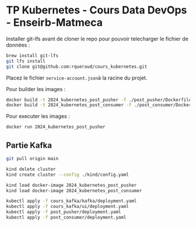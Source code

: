 # TP Kubernetes - Cours Data DevOps - Enseirb-Matmeca

Installer git-lfs avant de cloner le repo pour pouvoir telecharger le fichier de données :

```bash
brew install git-lfs
git lfs install
git clone git@github.com:rqueraud/cours_kubernetes.git
```

Placez le fichier `service-account.json`à la racine du projet.

Pour builder les images : 
```bash
docker build -t 2024_kubernetes_post_pusher -f ./post_pusher/Dockerfile .
docker build -t 2024_kubernetes_post_consumer -f ./post_consumer/Dockerfile .
```

Pour executer les images :
```bash
docker run 2024_kubernetes_post_pusher
```

## Partie Kafka

```bash
git pull origin main

kind delete cluster
kind create cluster --config ./kind/config.yaml

kind load docker-image 2024_kubernetes_post_pusher
kind load docker-image 2024_kubernetes_post_consumer  

kubectl apply -f cours_kafka/kafka/deployment.yaml 
kubectl apply -f cours_kafka/ui/deployment.yaml 
kubectl apply -f post_pusher/deployment.yaml 
kubectl apply -f post_consumer/deployment.yaml 
```